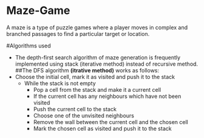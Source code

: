 # Maze-Game
A maze is a type of puzzle games where a player moves in complex and branched passages to find a particular target or location.

#Algorithms used
- The depth-first search algorithm of maze generation is frequently implemented using stack (iterative method) instead of recursive method.
##The DFS algorithm **(itrative method)** works as follows:
- Choose the initial cell, mark it as visited and push it to the stack
  - While the stack is not empty
    - Pop a cell from the stack and make it a current cell
    - If the current cell has any neighbours which have not been visited
    - Push the current cell to the stack
    - Choose one of the unvisited neighbours
    - Remove the wall between the current cell and the chosen cell
    - Mark the chosen cell as visited and push it to the stack

